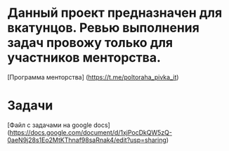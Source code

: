 # Данный проект предназначен для вкатунцов. Ревью выполнения задач провожу только для участников менторства.

[Программа менторства] (https://t.me/poltoraha_pivka_it)

# Задачи


[Файл с задачами на google docs] (https://docs.google.com/document/d/1xjPocDkQW5zQ-0aeN9j28s1Eo2MtKThnaf98saRnak4/edit?usp=sharing)
